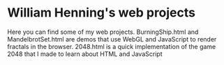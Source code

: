 # William Henning's web projects

Here you can find some of my web projects. BurningShip.html and MandelbrotSet.html are demos that use WebGL and JavaScript to render fractals in the browser. 2048.html is a quick implementation of the game 2048 that I made to learn about HTML and JavaScript